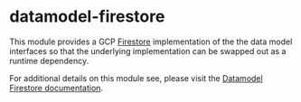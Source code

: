 # datamodel-firestore

This module provides a GCP [Firestore](https://cloud.google.com/firestore) implementation of the the data model interfaces so that the underlying implementation can be swapped out as a runtime dependency.

For additional details on this module see, please visit the [Datamodel Firestore documentation](/docs/modules/datamodelfirestore.md).
